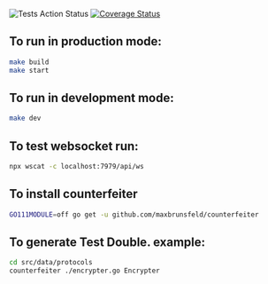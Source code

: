 ![Tests Action Status](https://github.com/lucaswilliameufrasio/golang-fiber-api/workflows/Run%20tests/badge.svg)
[![Coverage Status](https://coveralls.io/repos/github/lucaswilliameufrasio/golang-fiber-api/badge.svg?branch=main)](https://coveralls.io/github/lucaswilliameufrasio/golang-fiber-api?branch=main)

## To run in production mode:

``` bash
make build
make start
```

## To run in development mode:

``` bash
make dev
```

## To test websocket run:

``` bash
npx wscat -c localhost:7979/api/ws
```

## To install counterfeiter

```bash
GO111MODULE=off go get -u github.com/maxbrunsfeld/counterfeiter
```

## To generate Test Double. example:

```bash
cd src/data/protocols
counterfeiter ./encrypter.go Encrypter
```